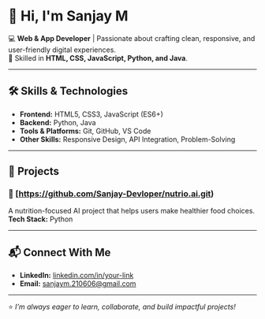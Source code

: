# 👋 Hi, I'm Sanjay M  

💻 **Web & App Developer** | Passionate about crafting clean, responsive, and user-friendly digital experiences.  
🚀 Skilled in **HTML, CSS, JavaScript, Python, and Java**.  

---

## 🛠 Skills & Technologies
- **Frontend:** HTML5, CSS3, JavaScript (ES6+)
- **Backend:** Python, Java
- **Tools & Platforms:** Git, GitHub, VS Code
- **Other Skills:** Responsive Design, API Integration, Problem-Solving

---

## 📂 Projects

### 🥗 [https://github.com/Sanjay-Devloper/nutrio.ai.git) 
A nutrition-focused AI project that helps users make healthier food choices.  
**Tech Stack:** Python  

---

## 📬 Connect With Me
- **LinkedIn:** [linkedin.com/in/your-link](https://www.linkedin.com/in/sanjay-m-73023b329/)
- **Email:** sanjaym.210606@gmail.com

---

⭐ *I’m always eager to learn, collaborate, and build impactful projects!*

